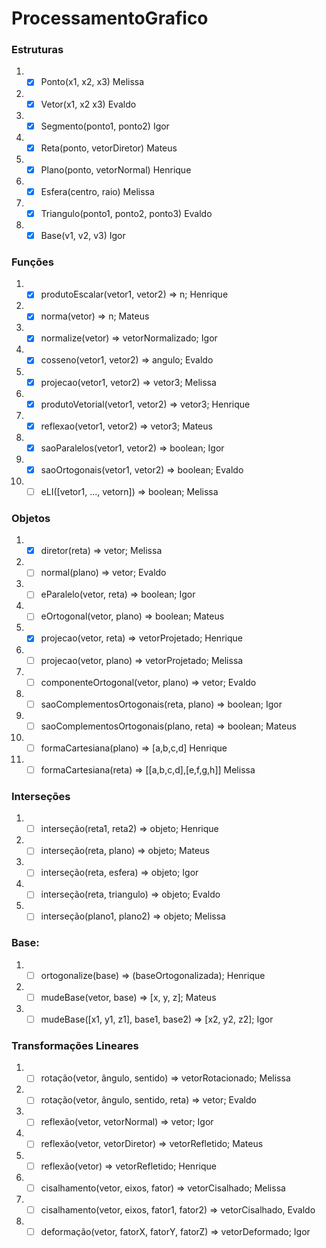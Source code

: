# ProcessamentoGrafico

### Estruturas
  
  
1. - [x] Ponto(x1, x2, x3) Melissa 
2. - [x] Vetor(x1, x2 x3) Evaldo
3. - [x] Segmento(ponto1, ponto2) Igor
4. - [x] Reta(ponto, vetorDiretor) Mateus
5. - [x] Plano(ponto, vetorNormal) Henrique
6. - [x] Esfera(centro, raio) Melissa
7. - [x] Triangulo(ponto1, ponto2, ponto3) Evaldo
8. - [x] Base(v1, v2, v3)  Igor

### Funções

1. - [x] produtoEscalar(vetor1, vetor2) => n; Henrique
2. - [x] norma(vetor) => n; Mateus
3. - [x] normalize(vetor) => vetorNormalizado; Igor
4. - [x] cosseno(vetor1, vetor2) => angulo; Evaldo
5. - [x] projecao(vetor1, vetor2) => vetor3; Melissa
6. - [x] produtoVetorial(vetor1, vetor2) => vetor3; Henrique
7. - [x] reflexao(vetor1, vetor2) => vetor3; Mateus
8. - [x] saoParalelos(vetor1, vetor2) => boolean; Igor
7. - [x] saoOrtogonais(vetor1, vetor2) => boolean; Evaldo
8. - [ ] eLI([vetor1, ..., vetorn]) => boolean; Melissa

### Objetos

1. - [x] diretor(reta) => vetor; Melissa
2. - [ ] normal(plano) => vetor; Evaldo
3. - [ ] eParalelo(vetor, reta) => boolean; Igor
4. - [ ] eOrtogonal(vetor, plano) => boolean; Mateus
5. - [x] projecao(vetor, reta) => vetorProjetado; Henrique
6. - [ ] projecao(vetor, plano) => vetorProjetado; Melissa
7. - [ ] componenteOrtogonal(vetor, plano) => vetor; Evaldo
8. - [ ] saoComplementosOrtogonais(reta, plano) => boolean; Igor
9. - [ ] saoComplementosOrtogonais(plano, reta) => boolean; Mateus
10. - [ ] formaCartesiana(plano) => [a,b,c,d]  Henrique
11. - [ ] formaCartesiana(reta) => [[a,b,c,d],[e,f,g,h]]  Melissa

### Interseções

1. - [ ] interseção(reta1, reta2) => objeto; Henrique
2. - [ ] interseção(reta, plano) => objeto; Mateus
3. - [ ] interseção(reta, esfera) => objeto; Igor
4. - [ ] interseção(reta, triangulo) => objeto; Evaldo
5. - [ ] interseção(plano1, plano2) => objeto; Melissa

### Base:

1. - [ ] ortogonalize(base) => (baseOrtogonalizada); Henrique
2. - [ ] mudeBase(vetor, base) => [x, y, z]; Mateus
3. - [ ] mudeBase([x1, y1, z1], base1, base2) => [x2, y2, z2]; Igor

### Transformações Lineares

1. - [ ] rotação(vetor, ângulo, sentido) => vetorRotacionado; Melissa
2. - [ ] rotação(vetor, ângulo, sentido, reta) => vetor; Evaldo
3. - [ ] reflexão(vetor, vetorNormal) => vetor;  Igor
4. - [ ] reflexão(vetor, vetorDiretor) => vetorRefletido; Mateus
5. - [ ] reflexão(vetor) => vetorRefletido; Henrique
6. - [ ] cisalhamento(vetor, eixos, fator) => vetorCisalhado; Melissa
7. - [ ] cisalhamento(vetor, eixos, fator1, fator2) => vetorCisalhado, Evaldo
8. - [ ] deformação(vetor, fatorX, fatorY, fatorZ) => vetorDeformado;  Igor

